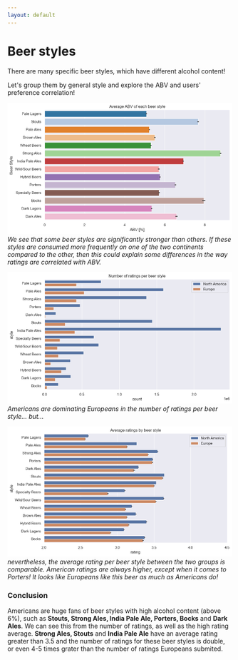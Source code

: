 ```yaml
---
layout: default
---
```


# Beer styles
There are many specific beer styles, which have different alcohol content!

Let's group them by general style and explore the ABV and users' preference correlation!

![Avg_ABV](./plots/style_abv.png)
_We see that some beer styles are significantly stronger than others. If these styles are consumed more frequently on one of the two continents compared to the other, then this could explain some differences in the way ratings are correlated with ABV._

![Avg_ABV](./plots/style_count.png)
_Americans are dominating Europeans in the number of ratings per beer style... but..._

![Avg_ABV](./plots/style_rating.png)
_nevertheless, the average rating per beer style between the two groups is comparable. American ratings are always higher, except when it comes to Porters! It looks like Europeans like this beer as much as Americans do!_

### Conclusion
Americans are huge fans of beer styles with high alcohol content (above 6%), such as **Stouts, Strong Ales, India Pale Ale, Porters, Bocks** and **Dark Ales**. We can see this from the number of ratings, as well as the high rating average. **Strong Ales, Stouts** and **India Pale Ale** have an average rating greater than 3.5 and the number of ratings for these beer styles is double, or even 4-5 times grater than the number of ratings Europeans submited.